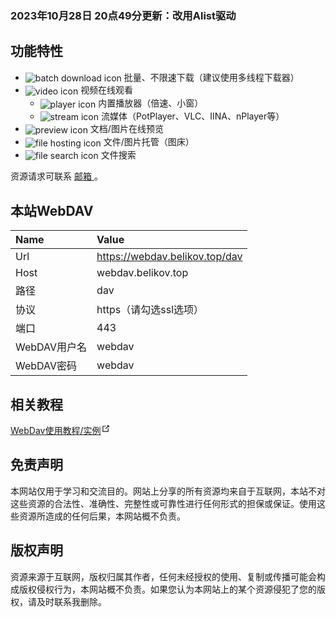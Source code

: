 ### 2023年10月28日 20点49分更新：改用Alist驱动

<h2>功能特性</h2>
<ul>
  <li><img src="https://api.iconify.design/ph:download-fill.svg" alt="batch download icon" style="list-style-type: none; display: inline-block; vertical-align: middle;"> 批量、不限速下载（建议使用多线程下载器）</li>
  <li>
    <img src="https://api.iconify.design/carbon:media-library-filled.svg" alt="video icon" style="list-style-type: none; display: inline-block; vertical-align: middle;"> 视频在线观看
    <ul>
      <li><img src="https://api.iconify.design/typcn:media-fast-forward.svg" alt="player icon" style="list-style-type: none; display: inline-block; vertical-align: middle;"> 内置播放器（倍速、小窗）</li>
      <li><img src="https://api.iconify.design/material-symbols:youtube-tv.svg" alt="stream icon" style="list-style-type: none; display: inline-block; vertical-align: middle;"> 流媒体（PotPlayer、VLC、IINA、nPlayer等）</li>
    </ul>
  </li>
  <li><img src="https://api.iconify.design/material-symbols:perm-media.svg" alt="preview icon" style="list-style-type: none; display: inline-block; vertical-align: middle;"> 文档/图片在线预览</li>
  <li><img src="https://api.iconify.design/mdi:image-filter-drama.svg" alt="file hosting icon" style="list-style-type: none; display: inline-block; vertical-align: middle;"> 文件/图片托管（图床）</li>
  <li><img src="https://api.iconify.design/mdi:card-search.svg" alt="file search icon" style="list-style-type: none; display: inline-block; vertical-align: middle;"> 文件搜索</li>
</ul>



资源请求可联系 <a href="mailto:g1517705600@qq.com"> 邮箱 </a>。

## 本站WebDAV

| Name         | Value                          |
| :----------- | :----------------------------- |
| Url          | https://webdav.belikov.top/dav |
| Host         | webdav.belikov.top             |
| 路径         | dav                            |
| 协议         | https（请勾选ssl选项）         |
| 端口         | 443                            |
| WebDAV用户名 | webdav                         |
| WebDAV密码   | webdav                         |

<h2>相关教程</h2>

<a href="https://www.belikov.top/archives/52/" target="_blank" rel="noopener noreferrer">WebDav使用教程/实例<span><svg style="display: inline-block; vertical-align: top;" class="external-link-icon" xmlns="http://www.w3.org/2000/svg" aria-hidden="true" focusable="false" x="0px" y="0px" viewBox="0 0 100 100" width="15" height="15"><path fill="currentColor" d="M18.8,85.1h56l0,0c2.2,0,4-1.8,4-4v-32h-8v28h-48v-48h28v-8h-32l0,0c-2.2,0-4,1.8-4,4v56C14.8,83.3,16.6,85.1,18.8,85.1z"></path><polygon fill="currentColor"                        points="45.7,48.7 51.3,54.3 77.2,28.5 77.2,37.2 85.2,37.2 85.2,14.9 62.8,14.9 62.8,22.9 71.5,22.9">                           </polygon></svg></span></a>


## 免责声明

本网站仅用于学习和交流目的。网站上分享的所有资源均来自于互联网，本站不对这些资源的合法性、准确性、完整性或可靠性进行任何形式的担保或保证。使用这些资源所造成的任何后果，本网站概不负责。

## 版权声明

资源来源于互联网，版权归属其作者，任何未经授权的使用、复制或传播可能会构成版权侵权行为，本网站概不负责。如果您认为本网站上的某个资源侵犯了您的版权，请及时联系我删除。
